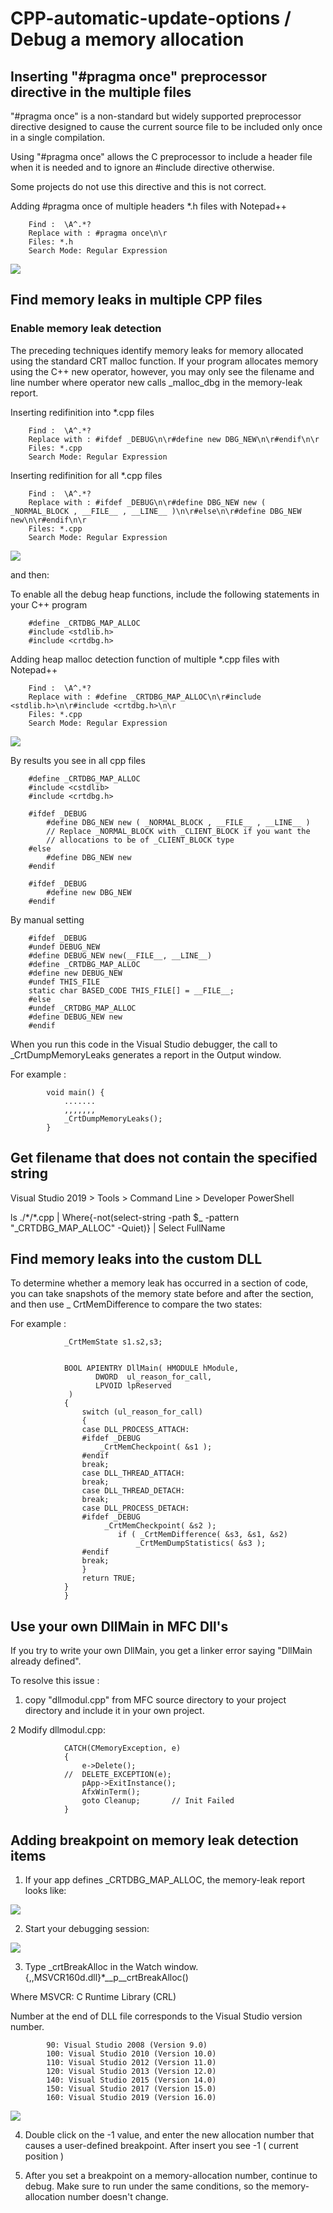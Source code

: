 # CPP-automatic-update-options / Debug a memory allocation

## Inserting "#pragma once" preprocessor directive in the multiple files

"#pragma once" is a non-standard but widely supported preprocessor directive designed to cause the current source file to be included only once in a single compilation.

Using "#pragma once" allows the C preprocessor to include a header file when it is needed and to ignore an #include directive otherwise. 

Some projects do not use this directive and this is not correct.

Adding #pragma once of multiple headers *.h files with Notepad++ 

		Find :  \A^.*?
		Replace with : #pragma once\n\r
		Files: *.h
		Search Mode: Regular Expression

![](./images/notepad_insert_pragma_once.png)

## Find memory leaks in multiple CPP files

### Enable memory leak detection 


The preceding techniques identify memory leaks for memory allocated using the standard CRT malloc function. If your program allocates memory using the C++ new operator, however, you may only see the filename and line number where operator new calls _malloc_dbg in the memory-leak report.

Inserting redifinition into *.cpp files

		Find :  \A^.*?
		Replace with : #ifdef _DEBUG\n\r#define new DBG_NEW\n\r#endif\n\r
		Files: *.cpp
		Search Mode: Regular Expression


		
Inserting redifinition for all *.cpp files

		Find :  \A^.*?
		Replace with : #ifdef _DEBUG\n\r#define DBG_NEW new ( _NORMAL_BLOCK , __FILE__ , __LINE__ )\n\r#else\n\r#define DBG_NEW new\n\r#endif\n\r
		Files: *.cpp
		Search Mode: Regular Expression

![](./images/new_redifinition.png)

and then:

To enable all the debug heap functions, include the following statements in your C++ program

		#define _CRTDBG_MAP_ALLOC
		#include <stdlib.h>
		#include <crtdbg.h>

Adding heap malloc detection function of multiple *.cpp files with Notepad++ 

		Find :  \A^.*?
		Replace with : #define _CRTDBG_MAP_ALLOC\n\r#include <stdlib.h>\n\r#include <crtdbg.h>\n\r
		Files: *.cpp
		Search Mode: Regular Expression 

![](./images/enable_memory_leek_detection.png)

By results you see in all cpp files

		#define _CRTDBG_MAP_ALLOC
		#include <cstdlib>
		#include <crtdbg.h>

		#ifdef _DEBUG
			#define DBG_NEW new ( _NORMAL_BLOCK , __FILE__ , __LINE__ )
			// Replace _NORMAL_BLOCK with _CLIENT_BLOCK if you want the
			// allocations to be of _CLIENT_BLOCK type
		#else
			#define DBG_NEW new
		#endif

		#ifdef _DEBUG
			#define new DBG_NEW
		#endif

By manual setting

		#ifdef _DEBUG
		#undef DEBUG_NEW
		#define DEBUG_NEW new(__FILE__, __LINE__)
		#define _CRTDBG_MAP_ALLOC
		#define new DEBUG_NEW
		#undef THIS_FILE
		static char BASED_CODE THIS_FILE[] = __FILE__;
		#else
		#undef _CRTDBG_MAP_ALLOC
		#define DEBUG_NEW new
		#endif
		
When you run this code in the Visual Studio debugger, the call to _CrtDumpMemoryLeaks generates a report in the Output window.		

For example :

			void main() {
			    .......
			    ,,,,,,, 
			    _CrtDumpMemoryLeaks();
			}
			
## Get filename that does not contain the specified string	
	
Visual Studio 2019 > Tools > Command Line > Developer PowerShell		
		
ls ./\*/\*.cpp | Where{-not(select-string -path $_ -pattern "_CRTDBG_MAP_ALLOC" -Quiet)} | Select FullName				
			
## Find memory leaks into the custom DLL

To determine whether a memory leak has occurred in a section of code, you can take snapshots of the memory state before and after the section, and then use _ CrtMemDifference to compare the two states:

For example :


				_CrtMemState s1.s2,s3;


				BOOL APIENTRY DllMain( HMODULE hModule,
					   DWORD  ul_reason_for_call,
					   LPVOID lpReserved
				 )
				{
					switch (ul_reason_for_call)
					{
					case DLL_PROCESS_ATTACH:
					#ifdef _DEBUG	
						_CrtMemCheckpoint( &s1 );
					#endif	
					break;
					case DLL_THREAD_ATTACH:
					break;
					case DLL_THREAD_DETACH:
					break;
					case DLL_PROCESS_DETACH:
					#ifdef _DEBUG	
					   	 _CrtMemCheckpoint( &s2 );
							if ( _CrtMemDifference( &s3, &s1, &s2) 
 					  			_CrtMemDumpStatistics( &s3 );
					#endif					   
					break;
					}
					return TRUE;
				}
				}

## Use your own DllMain in MFC Dll's

If you try to write your own DllMain, you get a linker error saying "DllMain already defined". 

To resolve this issue :

1) copy "dllmodul.cpp" from MFC source directory to your project directory and include it in your own project.

2 Modify dllmodul.cpp:

				CATCH(CMemoryException, e)
				{
					e->Delete();
				//	DELETE_EXCEPTION(e);
					pApp->ExitInstance();
					AfxWinTerm();
					goto Cleanup;       // Init Failed
				}

## Adding breakpoint on memory leak detection items

1) If your app defines _CRTDBG_MAP_ALLOC, the memory-leak report looks like:

![](./images/memory_leak.png)

2) Start your debugging session:

![](./images/memory_leak_stop.png)

3) Type _crtBreakAlloc in the Watch window. 
{,,MSVCR160d.dll}*__p__crtBreakAlloc()

Where MSVCR: C Runtime Library (CRL)

Number at the end of DLL file corresponds to the Visual Studio version number.

			90: Visual Studio 2008 (Version 9.0)
			100: Visual Studio 2010 (Version 10.0)
			110: Visual Studio 2012 (Version 11.0)
			120: Visual Studio 2013 (Version 12.0)
			140: Visual Studio 2015 (Version 14.0)
			150: Visual Studio 2017 (Version 15.0)
			160: Visual Studio 2019 (Version 16.0)


![](./images/memory_leak_watch.png)

4) Double click on the -1 value, and enter the new allocation number that causes a user-defined breakpoint. After insert you see -1 ( current position )

5) After you set a breakpoint on a memory-allocation number, continue to debug. Make sure to run under the same conditions, so the memory-allocation number doesn't change.
